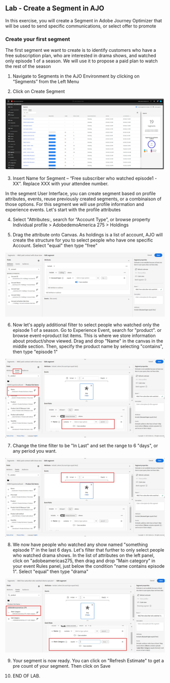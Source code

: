 ## Lab - Create a Segment in AJO

In this exercise, you will create a Segment in Adobe Journey Optimizer that will be used to send specific communications, or select offer to promote


### Create your first segment
The first segment we want to create is to identify customers who have a free subscription plan, who are interested in drama shows, and watched only episode 1 of a season. We will use it to propose a paid plan to watch the rest of the season   

1.  Navigate to Segments in the AJO Environment by clicking on “Segments” from the Left Menu

2.  Click on Create Segment

![Segment](https://github.com/adobe-dss-aep/ajo-handson-labs/blob/8f00bf935516f16f128faa2c9eed3ad218ae994b/0.%20Images/Segmentation_1.png)


3.  Insert Name for Segment – “Free subscriber who watched episode1 -XX”. Replace XXX with your attendee number. 

In the segment User Interface, you can create segment based on profile attributes, events, reuse previously created segments, or a combinaison of those options. For this segment we will use profile information and experience events. Let's start with the profile attributes 


4.  Select "Attributes:, search for “Account Type”, or browse property Individual profile > AdobedemoAmerica 275 > Holdings


5.  Drag the attribute onto Canvas. As holdings is a list of account, AJO will create the structure for you to select people who have one specific Account.  Select "equal" then type "free"

![Segment](../0.%20Images/segment1_1.JPG)


6.  Now let's apply additional filter to select people who watched only the episode 1 of a season. Go to Experience Event, search for "product". or browse event->product list items. This is where we store information about product/show viewed. Drag and drop "Name" in the canvas in the middle section. Then, specify the product name by selecting "contains", then type "episode 1"  

![Segment](../0.%20Images/Segment1-step2.JPG)


7. Change the time filter to be "In Last" and set the range to 6 "days", or any period you want.

![Segment](../0.%20Images/Segment1-step3.JPG)


8. We now have people who watched any show named "something episode 1" in the last 6 days. Let's filter that further to only select people who watched drama shows. 
In the list of attributes on the left panel, click on "adobeamericas275, then drag and drop "Main category" in your event Rules panel, just below the condition "name contains episode 1". 
Select "equal" then type "drama"

![Segment](../0.%20Images/Segment1-step4.JPG)


9.  Your segment is now ready. You can click on "Refresh Estimate" to get a pre count of your segment. Then click on Save


10.  END OF LAB.

